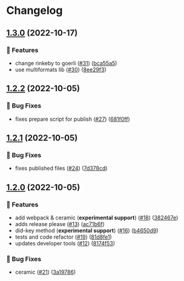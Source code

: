 # Changelog

## [1.3.0](https://github.com/blockchain-lab-um/ssi-snap/compare/v1.2.2...v1.3.0) (2022-10-17)


### :rocket: Features

* change rinkeby to goerli ([#31](https://github.com/blockchain-lab-um/ssi-snap/issues/31)) ([bca55a5](https://github.com/blockchain-lab-um/ssi-snap/commit/bca55a51d0ebcdacee0a46b1f7ccec319b90ee65))
* use multiformats lib ([#30](https://github.com/blockchain-lab-um/ssi-snap/issues/30)) ([8ee29f3](https://github.com/blockchain-lab-um/ssi-snap/commit/8ee29f3eb5b7c1539045405c52bb3c6baecfcef8))

## [1.2.2](https://github.com/blockchain-lab-um/ssi-snap/compare/v1.2.1...v1.2.2) (2022-10-05)

### :bug: Bug Fixes

- fixes prepare script for publish ([#27](https://github.com/blockchain-lab-um/ssi-snap/issues/27)) ([681f0ff](https://github.com/blockchain-lab-um/ssi-snap/commit/681f0ff93a13dfce38bfe31487f62ec7d67d144a))

## [1.2.1](https://github.com/blockchain-lab-um/ssi-snap/compare/v1.2.0...v1.2.1) (2022-10-05)

### :bug: Bug Fixes

- fixes published files ([#24](https://github.com/blockchain-lab-um/ssi-snap/issues/24)) ([7d378cd](https://github.com/blockchain-lab-um/ssi-snap/commit/7d378cd71b5980db4dddbffdab909e752ff3ab0a))

## [1.2.0](https://github.com/blockchain-lab-um/ssi-snap/compare/v1.1.4...v1.2.0) (2022-10-05)

### :rocket: Features

- add webpack & ceramic (**experimental support**) ([#18](https://github.com/blockchain-lab-um/ssi-snap/issues/18)) ([382467e](https://github.com/blockchain-lab-um/ssi-snap/commit/382467e232bfc8a719fe2787edece327f41e3d5d))
- adds release please ([#13](https://github.com/blockchain-lab-um/ssi-snap/issues/13)) ([ac71b6f](https://github.com/blockchain-lab-um/ssi-snap/commit/ac71b6fabb66c569f984c52f40df4a0403a7da61))
- did-key method (**experimental support**) ([#16](https://github.com/blockchain-lab-um/ssi-snap/issues/16)) ([b4650d9](https://github.com/blockchain-lab-um/ssi-snap/commit/b4650d91929f33ee9649cdae6282c2a18aca5c33))
- tests and code refactor ([#19](https://github.com/blockchain-lab-um/ssi-snap/issues/19)) ([81d8fe1](https://github.com/blockchain-lab-um/ssi-snap/commit/81d8fe1562f7c92a030f042f66561631c39ff2f2))
- updates developer tools ([#12](https://github.com/blockchain-lab-um/ssi-snap/issues/12)) ([8174f53](https://github.com/blockchain-lab-um/ssi-snap/commit/8174f53e7ee573c4ca3f7908bab327615e2c3755))

### :bug: Bug Fixes

- ceramic ([#21](https://github.com/blockchain-lab-um/ssi-snap/issues/21)) ([3a19786](https://github.com/blockchain-lab-um/ssi-snap/commit/3a1978620d7c516560da0f04d3a397846e05a50d))
